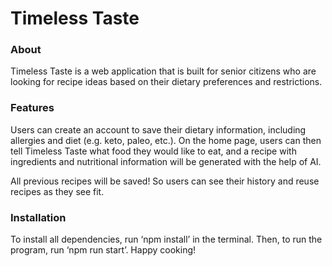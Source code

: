 # Timeless Taste

### About

Timeless Taste is a web application that is built for senior citizens who are looking for recipe ideas based on their dietary preferences and restrictions.

### Features

Users can create an account to save their dietary information, including allergies and diet (e.g. keto, paleo, etc.). On the home page, users can then tell Timeless Taste what food they would like to eat, and a recipe with ingredients and nutritional information will be generated with the help of AI.

All previous recipes will be saved! So users can see their history and reuse recipes as they see fit.

### Installation

To install all dependencies, run ‘npm install’ in the terminal. Then, to run the program, run ‘npm run start’. Happy cooking!


